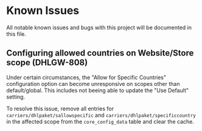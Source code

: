 # Known Issues

All notable known issues and bugs with this project will be documented in this file.

## Configuring allowed countries on Website/Store scope (DHLGW-808)

Under certain circumstances, the "Allow for Specific Countries" configuration option
can become unresponsive on scopes other than default/global.
This includes not beeing able to update the "Use Default" setting.

To resolve this issue, remove all entries for
`carriers/dhlpaket/sallowspecific` and
`carriers/dhlpaket/specificcountry` in the affected scope
from the `core_config_data` table and clear the cache.
